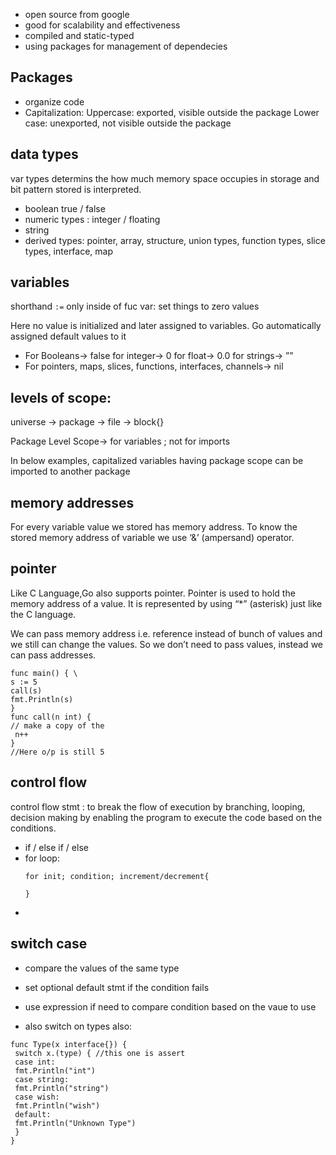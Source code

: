 - open source from google
- good for scalability and effectiveness
- compiled and static-typed
- using packages for management of dependecies

## Packages

- organize code
- Capitalization:
  Uppercase: exported, visible outside the package
  Lower case: unexported, not visible outside the package

## data types

var types determins the how much memory space occupies in storage and bit pattern stored is interpreted.

- boolean true / false
- numeric types : integer / floating
- string
- derived types: pointer, array, structure, union types, function types, slice types, interface, map

## variables

shorthand `:=` only inside of fuc
var: set things to zero values

Here no value is initialized and later assigned to variables. Go automatically assigned default values to it

- For Booleans→ false for integer→ 0 for float→ 0.0 for strings→ ””
- For pointers, maps, slices, functions, interfaces, channels→ nil

## levels of scope:

universe -> package -> file -> block{}

Package Level Scope→   for variables ; not for imports

In below examples, capitalized variables having package scope can be imported to another package


## memory addresses
For every variable value we stored has memory address. To know the stored memory address of variable we use ‘&’ (ampersand) operator.

## pointer
Like C Language,Go also supports pointer. Pointer is used to hold the memory address of a value. It is represented by using “*” (asterisk) just like the C language.

We can pass memory address i.e. reference instead of bunch of values and we still can change the values. So we don’t need to pass values, instead we can pass addresses.

```
func main() { \
s := 5 
call(s) 
fmt.Println(s) 
} 
func call(n int) { 
// make a copy of the 
 n++ 
} 
//Here o/p is still 5

```

## control flow
control flow stmt : to break the flow of execution by branching, looping, decision making by enabling the program to execute the code based on the conditions.

- if / else if / else
- for loop:
    ```
    for init; condition; increment/decrement{
        
    }
    ```
- 

## switch case
- compare the values of the same type
- set optional default stmt if the condition fails
- use expression if need to compare condition based on the vaue to use

- also switch on types also:
```
func Type(x interface{}) {
 switch x.(type) { //this one is assert
 case int:
 fmt.Println("int")
 case string:
 fmt.Println("string")
 case wish:
 fmt.Println("wish")
 default:
 fmt.Println("Unknown Type")
 }
}
```



